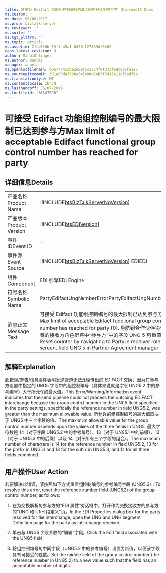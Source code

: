 ```yaml
---
title: 可接受 Edifact 功能组控制编号的最大限制已达到参与方 |Microsoft Docs
ms.custom: ''
ms.date: 06/08/2017
ms.prod: biztalk-server
ms.reviewer: ''
ms.suite: ''
ms.tgt_pltfrm: ''
ms.topic: article
ms.assetid: 2fde516b-59f1-49a1-8456-127469df0e02
caps.latest.revision: 9
author: MandiOhlinger
ms.author: mandia
manager: anneta
ms.openlocfilehash: b0677d4c3ba2e99d1c5734f9f373fedc950fe127
ms.sourcegitcommit: 381e83d43796a345488d54b3f7413e11d56ad7be
ms.translationtype: MT
ms.contentlocale: zh-CN
ms.lasthandoff: 05/07/2019
ms.locfileid: "65347598"
---
```

# <a name="max-limit-of-acceptable-edifact-functional-group-control-number-has-reached-for-party"></a><span data-ttu-id="5e56d-102">可接受 Edifact 功能组控制编号的最大限制已达到参与方</span><span class="sxs-lookup"><span data-stu-id="5e56d-102">Max limit of acceptable Edifact functional group control number has reached for party</span></span>
## <a name="details"></a><span data-ttu-id="5e56d-103">详细信息</span><span class="sxs-lookup"><span data-stu-id="5e56d-103">Details</span></span>  
  
|                 |                                                                                                                                                                                                   |
|-----------------|---------------------------------------------------------------------------------------------------------------------------------------------------------------------------------------------------|
|  <span data-ttu-id="5e56d-104">产品名称</span><span class="sxs-lookup"><span data-stu-id="5e56d-104">Product Name</span></span>   |                                                        [!INCLUDE[btsBizTalkServerNoVersion](../includes/btsbiztalkservernoversion-md.md)]                                                         |
| <span data-ttu-id="5e56d-105">产品版本</span><span class="sxs-lookup"><span data-stu-id="5e56d-105">Product Version</span></span> |                                                                    [!INCLUDE[btsEDIVersion](../includes/btsediversion-md.md)]                                                                     |
|    <span data-ttu-id="5e56d-106">事件 ID</span><span class="sxs-lookup"><span data-stu-id="5e56d-106">Event ID</span></span>     |                                                                                                 -                                                                                                 |
|  <span data-ttu-id="5e56d-107">事件源</span><span class="sxs-lookup"><span data-stu-id="5e56d-107">Event Source</span></span>   |                                                      [!INCLUDE[btsBizTalkServerNoVersion](../includes/btsbiztalkservernoversion-md.md)] <span data-ttu-id="5e56d-108">EDI</span><span class="sxs-lookup"><span data-stu-id="5e56d-108">EDI</span></span>                                                       |
|    <span data-ttu-id="5e56d-109">组件</span><span class="sxs-lookup"><span data-stu-id="5e56d-109">Component</span></span>    |                                                                                            <span data-ttu-id="5e56d-110">EDI 引擎</span><span class="sxs-lookup"><span data-stu-id="5e56d-110">EDI Engine</span></span>                                                                                             |
|  <span data-ttu-id="5e56d-111">符号名称</span><span class="sxs-lookup"><span data-stu-id="5e56d-111">Symbolic Name</span></span>  |                                                                                    <span data-ttu-id="5e56d-112">PartyEdifactUngNumberError</span><span class="sxs-lookup"><span data-stu-id="5e56d-112">PartyEdifactUngNumberError</span></span>                                                                                     |
|  <span data-ttu-id="5e56d-113">消息正文</span><span class="sxs-lookup"><span data-stu-id="5e56d-113">Message Text</span></span>   | <span data-ttu-id="5e56d-114">可接受 Edifact 功能组控制编号的最大限制已达到参与方{0}。</span><span class="sxs-lookup"><span data-stu-id="5e56d-114">Max limit of acceptable Edifact functional group control number has reached for party {0}.</span></span> <span data-ttu-id="5e56d-115">导航到合作伙伴协议管理器的接收方角色屏幕中“参与方”中的字段 UNG 5 可重置计数器</span><span class="sxs-lookup"><span data-stu-id="5e56d-115">Reset counter by navigating to Party in receiver role screen, field UNG 5 in Partner Agreement manager</span></span> |
  
## <a name="explanation"></a><span data-ttu-id="5e56d-116">解释</span><span class="sxs-lookup"><span data-stu-id="5e56d-116">Explanation</span></span>  
 <span data-ttu-id="5e56d-117">此错误/警告/信息事件表明发送管道无法处理传出的 EDIFACT 交换，因为在参与方设置中指定的 UNG5 字段中的组控制编号（具体来说就是字段 UNG5.2 中的参考编号）大于所允许的最大值。</span><span class="sxs-lookup"><span data-stu-id="5e56d-117">This Error/Warning/Information event indicates that the send pipeline could not process the outgoing EDIFACT interchange because the group control number in the UNG5 field specified in the party settings, specifically the reference number in field UNG5.2, was greater than the maximum allowable value.</span></span> <span data-ttu-id="5e56d-118">所允许的组控制编号的最大值取决于 UNG5 中三个字段的值。</span><span class="sxs-lookup"><span data-stu-id="5e56d-118">The maximum allowable value for the group control number depends upon the values of the three fields in UNG5.</span></span> <span data-ttu-id="5e56d-119">最大字符数是 14（对于字段 UNG5.2 中的参考编号）、13（对于 UNG5.1 中的前缀）、13（对于 UNG5.3 中的后缀）以及 14（对于所有三个字段的组合）。</span><span class="sxs-lookup"><span data-stu-id="5e56d-119">The maximum number of characters is 14 for the reference number in field UNG5.2, 13 for the prefix in UNG5.1 and 13 for the suffix in UNG5.3, and 14 for all three fields combined.</span></span>  
  
## <a name="user-action"></a><span data-ttu-id="5e56d-120">用户操作</span><span class="sxs-lookup"><span data-stu-id="5e56d-120">User Action</span></span>  
 <span data-ttu-id="5e56d-121">若要解决此错误，请按照如下方式重置组控制编号的参考编号字段 (UNG5.2)：</span><span class="sxs-lookup"><span data-stu-id="5e56d-121">To resolve this error, reset the reference number field (UNG5.2) of the group control number, as follows:</span></span>  
  
1.  <span data-ttu-id="5e56d-122">在为交换解析的参与方的“EDI 属性”对话框中，打开作为交换接收方的参与方的“UNG 和 UNH 段定义”页。</span><span class="sxs-lookup"><span data-stu-id="5e56d-122">In the EDI Properties dialog box for the party resolved for the interchange, open the UNG and UNH Segment Definition page for the party as interchange receiver.</span></span>  
  
2.  <span data-ttu-id="5e56d-123">单击与 UNG5 字段关联的“编辑”字段。</span><span class="sxs-lookup"><span data-stu-id="5e56d-123">Click the Edit field associated with the UNG5 field.</span></span>  
  
3.  <span data-ttu-id="5e56d-124">将组控制编号的中间字段（UNG5.2 中的参考编号）设置为新值，以便该字段具有可接受的位数。</span><span class="sxs-lookup"><span data-stu-id="5e56d-124">Set the middle field of the group control number (the reference number in UNG5.2) to a new value such that the field has an acceptable number of digits.</span></span>
